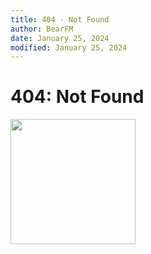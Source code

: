 ```yaml
---
title: 404 - Not Found
author: BearFM
date: January 25, 2024
modified: January 25, 2024
---
```


# 404: Not Found

[<img src="/xertun.webp" width="200" height="200" class="error-image"/>](xertun.webp)